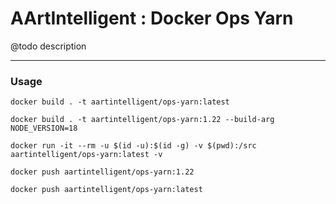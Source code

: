 # AArtIntelligent : Docker Ops Yarn

@todo description

---

### Usage

```shell
docker build . -t aartintelligent/ops-yarn:latest
```

```shell
docker build . -t aartintelligent/ops-yarn:1.22 --build-arg NODE_VERSION=18
```

```shell
docker run -it --rm -u $(id -u):$(id -g) -v $(pwd):/src aartintelligent/ops-yarn:latest -v
```

```shell
docker push aartintelligent/ops-yarn:1.22
```

```shell
docker push aartintelligent/ops-yarn:latest
```